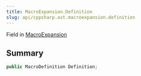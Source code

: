 ```yaml
---
title: MacroExpansion.Definition
slug: api/cppsharp.ast.macroexpansion.definition
---
```

Field in [MacroExpansion](/api/cppsharp/ast/macroexpansion)

## Summary



```csharp
public MacroDefinition Definition;
```

